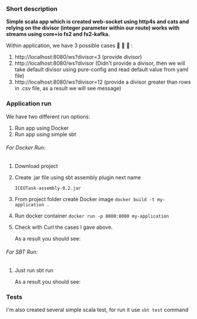 ### Short description

**Simple scala app which is created web-socket using http4s and cats and relying on the divisor (integer parameter within our route) works with streams using core+io fs2 and fs2-kafka.**

Within application, we have 3 possible cases 🚀️ 🚀️ 🚀️ :

1. http://localhost:8080/ws?divisor=3 (provide divisor)
2. http://localhost:8080/ws?divisor (Didn't provide a divisor,
   then we will take default divisor using pure-config and read default value from yaml file)
3. http://localhost:8080/ws?divisor=12 (provide a divisor greater than rows in .csv file, as a result we will see message)

### Application run

We have two different run options:

1. Run app using Docker
2. Run app using simple sbt

###### For Docker Run:

1. Download project
2. Create .jar file using sbt assembly plugin next name

   ```
   ICEOTask-assembly-0.2.jar
   ```
3. From project folder create Docker image `docker build -t my-application .`
4. Run docker container `docker run -p 8080:8080 my-application`
5. Сheck with Curl the cases I gave above.

   As a result you should see:

###### For SBT Run:

1. Just run sbt run

   As a result you should see:

### Tests

I'm also created several simple scala test, for run it use `sbt test` command
